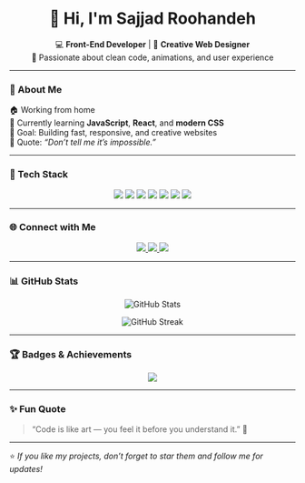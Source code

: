 <h1 align="center">👋 Hi, I'm Sajjad Roohandeh</h1>

<p align="center">
  💻 <b>Front-End Developer</b> | 🎨 <b>Creative Web Designer</b><br>
  🚀 Passionate about clean code, animations, and user experience
</p>

---

### 🌟 About Me
🏠 Working from home  
🌱 Currently learning **JavaScript**, **React**, and **modern CSS**  
🎯 Goal: Building fast, responsive, and creative websites  
💬 Quote: *“Don’t tell me it’s impossible.”*  

---

### 🧠 Tech Stack
<p align="center">
  <img src="https://img.shields.io/badge/HTML5-E34F26?style=for-the-badge&logo=html5&logoColor=white" />
  <img src="https://img.shields.io/badge/CSS3-1572B6?style=for-the-badge&logo=css3&logoColor=white" />
  <img src="https://img.shields.io/badge/JavaScript-F7DF1E?style=for-the-badge&logo=javascript&logoColor=black" />
  <img src="https://img.shields.io/badge/React-61DAFB?style=for-the-badge&logo=react&logoColor=black" />
  <img src="https://img.shields.io/badge/Git-F05032?style=for-the-badge&logo=git&logoColor=white" />
  <img src="https://img.shields.io/badge/GitHub-181717?style=for-the-badge&logo=github&logoColor=white" />
  <img src="https://img.shields.io/badge/VSCode-0078D4?style=for-the-badge&logo=visualstudiocode&logoColor=white" />
</p>

---

### 🌐 Connect with Me
<p align="center">
  <a href="mailto:roohandehsredi6@gmail.com">
    <img src="https://img.shields.io/badge/Gmail-D14836?style=for-the-badge&logo=gmail&logoColor=white" />
  </a>
  <a href="https://www.linkedin.com/in/sajjad-roohandeh">
    <img src="https://img.shields.io/badge/LinkedIn-0077B5?style=for-the-badge&logo=linkedin&logoColor=white" />
  </a>
  <a href="https://www.instagram.com/web_sajjad">
    <img src="https://img.shields.io/badge/Instagram-E4405F?style=for-the-badge&logo=instagram&logoColor=white" />
  </a>
</p>

---

### 📊 GitHub Stats
<p align="center">
  <img src="https://github-readme-stats.vercel.app/api?username=SajjadR17&show_icons=true&theme=tokyonight" alt="GitHub Stats" />
</p>

<p align="center">
  <img src="https://github-readme-streak-stats.herokuapp.com/?user=SajjadR17&theme=tokyonight" alt="GitHub Streak" />
</p>

---

### 🏆 Badges & Achievements
<p align="center">
  <img src="https://github-profile-trophy.vercel.app/?username=SajjadR17&theme=tokyonight&margin-w=10&row=1" />
</p>

---

### ✨ Fun Quote
> “Code is like art — you feel it before you understand it.” 🎨  

---

⭐️ *If you like my projects, don’t forget to star them and follow me for updates!*
